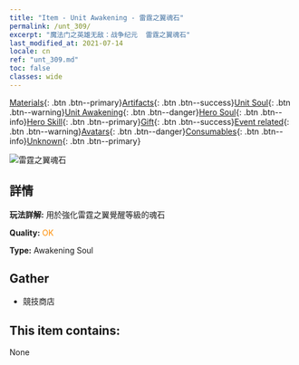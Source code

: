 ```yaml
---
title: "Item - Unit Awakening - 雷霆之翼魂石"
permalink: /unt_309/
excerpt: "魔法门之英雄无敌：战争纪元  雷霆之翼魂石"
last_modified_at: 2021-07-14
locale: cn
ref: "unt_309.md"
toc: false
classes: wide
---
```

 [Materials](/ItemsCN/){: .btn .btn--primary}[Artifacts](/ItemsCN/Artifacts/){: .btn .btn--success}[Unit Soul](/ItemsCN/UnitSoul/){: .btn .btn--warning}[Unit Awakening](/ItemsCN/UnitAwakening/){: .btn .btn--danger}[Hero Soul](/ItemsCN/HeroSoul/){: .btn .btn--info}[Hero Skill](/ItemsCN/HeroSkill/){: .btn .btn--primary}[Gift](/ItemsCN/Gift/){: .btn .btn--success}[Event related](/ItemsCN/Events/){: .btn .btn--warning}[Avatars](/ItemsCN/Avatars/){: .btn .btn--danger}[Consumables](/ItemsCN/Consumables/){: .btn .btn--info}[Unknown](/ItemsCN/Unknown/){: .btn .btn--primary}

 ![雷霆之翼魂石](/images/u/tia_leiniao.jpg)

## 詳情
 **玩法詳解:** 用於強化雷霆之翼覺醒等級的魂石

 **Quality:** <span style="color: #FF8C00">OK</span>

 **Type:** Awakening Soul

## Gather

*    競技商店 

## This item contains:

  None

